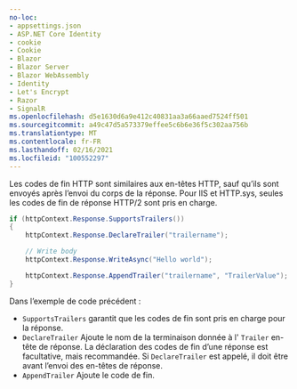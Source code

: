 ```yaml
---
no-loc:
- appsettings.json
- ASP.NET Core Identity
- cookie
- Cookie
- Blazor
- Blazor Server
- Blazor WebAssembly
- Identity
- Let's Encrypt
- Razor
- SignalR
ms.openlocfilehash: d5e1630d6a9e412c40831aa3a66aaed7524ff501
ms.sourcegitcommit: a49c47d5a573379effee5c6b6e36f5c302aa756b
ms.translationtype: MT
ms.contentlocale: fr-FR
ms.lasthandoff: 02/16/2021
ms.locfileid: "100552297"
---
```

Les codes de fin HTTP sont similaires aux en-têtes HTTP, sauf qu’ils sont envoyés après l’envoi du corps de la réponse. Pour IIS et HTTP.sys, seules les codes de fin de réponse HTTP/2 sont pris en charge.

```csharp
if (httpContext.Response.SupportsTrailers())
{
    httpContext.Response.DeclareTrailer("trailername"); 

    // Write body
    httpContext.Response.WriteAsync("Hello world");

    httpContext.Response.AppendTrailer("trailername", "TrailerValue");
}
```

Dans l’exemple de code précédent :

* `SupportsTrailers` garantit que les codes de fin sont pris en charge pour la réponse.
* `DeclareTrailer` Ajoute le nom de la terminaison donnée à l' `Trailer` en-tête de réponse. La déclaration des codes de fin d’une réponse est facultative, mais recommandée. Si `DeclareTrailer` est appelé, il doit être avant l’envoi des en-têtes de réponse.
* `AppendTrailer` Ajoute le code de fin.
